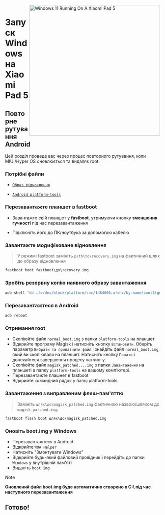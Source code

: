 <img align="right" src="https://raw.githubusercontent.com/erdilS/Port-Windows-11-Xiaomi-Pad-5/main/nabu.png" width="425" alt="Windows 11 Running On A Xiaomi Pad 5">

# Запуск Windows на Xiaomi Pad 5

## Повторне рутування Android
Цей розділ проведе вас через процес повторного рутування, коли MIUI/Hyper OS оновлюється та видаляє root.

### Потрібні файли
- [```Образ відновлення```](https://github.com/erdilS/Port-Windows-11-Xiaomi-Pad-5/releases/download/1.0/recovery.img)

- [```Android platform-tools```](https://developer.android.com/studio/releases/platform-tools)

### Перезавантажте планшет в **fastboot**
- Завантажте свій планшет у **fastboot**, утримуючи кнопку **зменшення гучності** під час перезавантаження

- Підключіть його до ПК/ноутбука за допомогою кабелю

### Завантажте модифіковане відновлення
> У режимі fastboot замініть `path\to\recovery.img` на фактичний шлях до образу відновлення
```cmd
fastboot boot fastboot\до\recovery.img
```

### Зробіть резервну копію наявного образу завантаження
```cmd
adb shell "dd if=/dev/block/platform/soc/1d84000.ufshc/by-name/boot$(getprop ro.boot.slot_suffix) of=/tmp/normal_boot.img" && adb pull /tmp/normal_boot.img
```

### Перезавантажтеся в Android
```cmd
adb reboot
```

### Отримання root
- Скопіюйте файл ```normal_boot.img``` з папки ```platform-tools``` на планшет
- Відкрийте програму Magisk і натисніть кнопку ```Встановити```. Оберіть параметр ```Вибрати та пропатчити файл``` і знайдіть файл ```normal_boot.img```, який ви скопіювали на планшет. Натисніть кнопку ```Почати``` і дочекайтеся завершення процесу патчингу.
- Скопіюйте файл ```magisk_patched....img``` з папки ```Завантаження``` на планшеті в папку ```platform-tools``` на вашому комп’ютері.
- Перезавантажте плашнет в fastboot
- Відкрийте командний рядок у папці platform-tools

### Завантаження з виправленим флеш-пам'яттю
> Замініть `шлях\до\magisk_patched.img` фактичною назвою/шляхом до ```magisk_patched.img```.
```cmd
fastboot flash boot шлях\до\magisk_patched.img
```

### Оновіть boot.img у Windows
- Перезавантажтеся в Android
- Відкрийте ```WOA Helper```
- Натисніть "Змонтувати Windows"
- Відкрийте будь-який файловий провідник і перейдіть до папки ```Windows``` у внутрішній пам'яті
- Видаліть ```boot.img```

> [!Note]
> **Оновлений файл boot.img буде автоматично створено в C:\ під час наступного перезавантаження**

## Готово!
